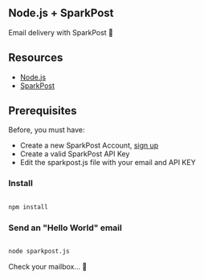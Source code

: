 ## Node.js + SparkPost

Email delivery with SparkPost 🚀

## Resources
* [Node.js](https://nodejs.org/en/)
* [SparkPost](https://www.sparkpost.com/)

## Prerequisites
Before, you must have:

* Create a new SparkPost Account, [sign up](https://app.sparkpost.com/join)
* Create a valid SparkPost API Key
* Edit the sparkpost.js file with your email and API KEY

### Install

``` bash

npm install

```

### Send an "Hello World" email

``` bash

node sparkpost.js

```

Check your mailbox... 👏
